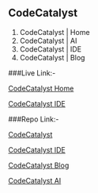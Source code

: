 ## CodeCatalyst

1. CodeCatalyst | Home
2. CodeCatalyst | AI
3. CodeCatalyst | IDE
4. CodeCatalyst | Blog

###Live Link:-

[CodeCatalyst Home](https://dev7083.github.io/Code-Catalyst/)

[CodeCatalyst IDE](https://code-catalyst-ide.vercel.app/)


###Repo Link:-

[CodeCatalyst ](https://github.com/dev7083/Code-Catalyst)

[CodeCatalyst IDE](https://dev7083.github.io/CodeCatalyst-IDE/)

[CodeCatalyst Blog](https://dev7083.github.io/CatalystBlog/)

[CodeCatalyst AI](https://dev7083.github.io/CodeCatalystAI/)
